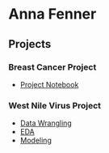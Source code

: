 # Anna Fenner

## Projects

### Breast Cancer Project

* [Project Notebook](https://github.com/annapfenner/Springboard/blob/main/Breast_Cancer_Capstone_Project/Breast_Cancer_Capstone_Project.ipynb)

### West Nile Virus Project

* [Data Wrangling](https://github.com/annapfenner/capstone-project-2/blob/main/Jupyter%20Notebooks/Capstone%20Project%202%20-%20Data%20Wrangling.ipynb)
* [EDA](https://github.com/annapfenner/capstone-project-2/blob/main/Jupyter%20Notebooks/Project%202%20-%20EDA.ipynb)
* [Modeling](https://github.com/annapfenner/capstone-project-2/blob/main/Jupyter%20Notebooks/Project%202-%20Pre-processing%2C%20Training%20%26%20Modeling.ipynb)

